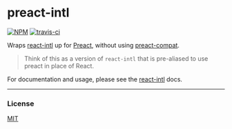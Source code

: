 # preact-intl

[![NPM](http://img.shields.io/npm/v/preact-intl.svg)](https://www.npmjs.com/package/preact-intl)
[![travis-ci](https://travis-ci.org/developit/preact-intl.svg)](https://travis-ci.org/developit/preact-intl)

Wraps [react-intl] up for [Preact], without using [preact-compat](https://github.com/developit/preact-compat).

> Think of this as a version of `react-intl` that is pre-aliased to use preact in place of React.

For documentation and usage, please see the [react-intl] docs.


---


### License

[MIT]


[react-intl]: https://github.com/yahoo/react-intl
[Preact]: https://github.com/developit/preact
[MIT]: http://choosealicense.com/licenses/mit/
